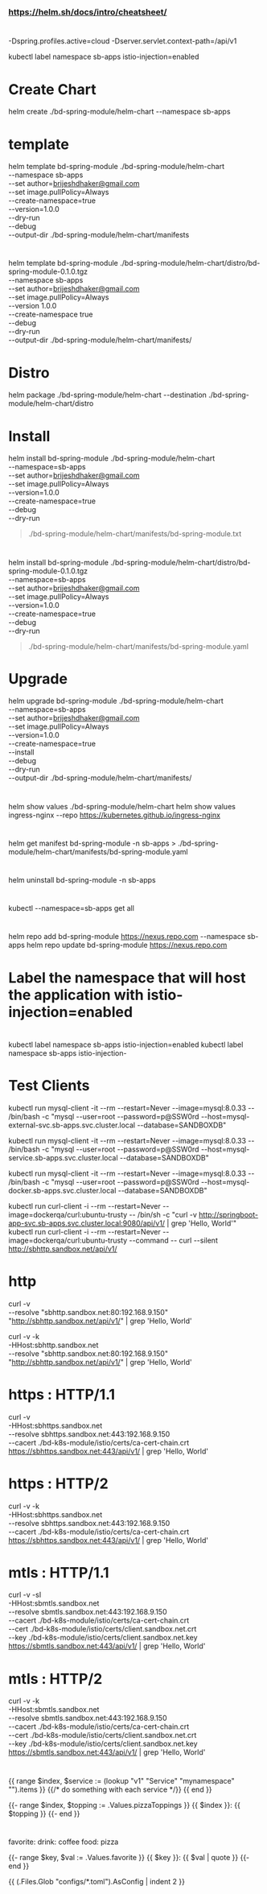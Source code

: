 #
### https://helm.sh/docs/intro/cheatsheet/
#
-Dspring.profiles.active=cloud
-Dserver.servlet.context-path=/api/v1

kubectl label namespace sb-apps istio-injection=enabled

# Create Chart
helm create ./bd-spring-module/helm-chart --namespace sb-apps

# template
helm template bd-spring-module ./bd-spring-module/helm-chart \
--namespace sb-apps \
--set author=brijeshdhaker@gmail.com \
--set image.pullPolicy=Always \
--create-namespace=true \
--version=1.0.0 \
--dry-run \
--debug \
--output-dir ./bd-spring-module/helm-chart/manifests

#
helm template bd-spring-module ./bd-spring-module/helm-chart/distro/bd-spring-module-0.1.0.tgz \
--namespace sb-apps \
--set author=brijeshdhaker@gmail.com \
--set image.pullPolicy=Always \
--version 1.0.0 \
--create-namespace true \
--debug \
--dry-run \
--output-dir ./bd-spring-module/helm-chart/manifests/

# Distro
helm package ./bd-spring-module/helm-chart --destination ./bd-spring-module/helm-chart/distro

# Install
helm install bd-spring-module ./bd-spring-module/helm-chart \
--namespace=sb-apps \
--set author=brijeshdhaker@gmail.com \
--set image.pullPolicy=Always \
--version=1.0.0 \
--create-namespace=true \
--debug \
--dry-run 
> ./bd-spring-module/helm-chart/manifests/bd-spring-module.txt

#
helm install bd-spring-module ./bd-spring-module/helm-chart/distro/bd-spring-module-0.1.0.tgz \
--namespace=sb-apps \
--set author=brijeshdhaker@gmail.com \
--set image.pullPolicy=Always \
--version=1.0.0 \
--create-namespace=true \
--debug \
--dry-run
> ./bd-spring-module/helm-chart/manifests/bd-spring-module.yaml

# Upgrade
helm upgrade bd-spring-module ./bd-spring-module/helm-chart \
--namespace=sb-apps \
--set author=brijeshdhaker@gmail.com \
--set image.pullPolicy=Always \
--version=1.0.0 \
--create-namespace=true \
--install \
--debug \
--dry-run \
--output-dir ./bd-spring-module/helm-chart/manifests/

#
helm show values ./bd-spring-module/helm-chart
helm show values ingress-nginx --repo https://kubernetes.github.io/ingress-nginx


#
helm get manifest bd-spring-module -n sb-apps > ./bd-spring-module/helm-chart/manifests/bd-spring-module.yaml

#
helm uninstall bd-spring-module -n sb-apps

#
kubectl --namespace=sb-apps get all  

#
helm repo add bd-spring-module https://nexus.repo.com --namespace sb-apps 
helm repo update bd-spring-module https://nexus.repo.com

# 
# Label the namespace that will host the application with istio-injection=enabled
# 
kubectl label namespace sb-apps istio-injection=enabled
kubectl label namespace sb-apps istio-injection-

# Test Clients
kubectl run mysql-client -it --rm --restart=Never --image=mysql:8.0.33 -- /bin/bash -c "mysql --user=root --password=p@SSW0rd --host=mysql-external-svc.sb-apps.svc.cluster.local --database=SANDBOXDB"

kubectl run mysql-client -it --rm --restart=Never --image=mysql:8.0.33 -- /bin/bash -c "mysql --user=root --password=p@SSW0rd --host=mysql-service.sb-apps.svc.cluster.local --database=SANDBOXDB"

kubectl run mysql-client -it --rm --restart=Never --image=mysql:8.0.33 -- /bin/bash -c "mysql --user=root --password=p@SSW0rd --host=mysql-docker.sb-apps.svc.cluster.local --database=SANDBOXDB"

kubectl run curl-client -i --rm --restart=Never  --image=dockerqa/curl:ubuntu-trusty -- /bin/sh -c "curl -v http://springboot-app-svc.sb-apps.svc.cluster.local:9080/api/v1/ | grep 'Hello, World'"
kubectl run curl-client -i --rm --restart=Never --image=dockerqa/curl:ubuntu-trusty --command -- curl --silent http://sbhttp.sandbox.net/api/v1/


# http
curl -v \
--resolve "sbhttp.sandbox.net:80:192.168.9.150" \
"http://sbhttp.sandbox.net/api/v1/" | grep 'Hello, World'

curl -v -k \
-HHost:sbhttp.sandbox.net \
--resolve "sbhttp.sandbox.net:80:192.168.9.150" \
"http://sbhttp.sandbox.net/api/v1/" | grep 'Hello, World'


# https : HTTP/1.1
curl -v \
-HHost:sbhttps.sandbox.net \
--resolve sbhttps.sandbox.net:443:192.168.9.150 \
--cacert ./bd-k8s-module/istio/certs/ca-cert-chain.crt \
https://sbhttps.sandbox.net:443/api/v1/ | grep 'Hello, World'

# https : HTTP/2
curl -v -k \
-HHost:sbhttps.sandbox.net \
--resolve sbhttps.sandbox.net:443:192.168.9.150 \
--cacert ./bd-k8s-module/istio/certs/ca-cert-chain.crt \
https://sbhttps.sandbox.net:443/api/v1/ | grep 'Hello, World'


# mtls : HTTP/1.1
curl -v -sI \
-HHost:sbmtls.sandbox.net \
--resolve sbmtls.sandbox.net:443:192.168.9.150 \
--cacert ./bd-k8s-module/istio/certs/ca-cert-chain.crt \
--cert ./bd-k8s-module/istio/certs/client.sandbox.net.crt \
--key ./bd-k8s-module/istio/certs/client.sandbox.net.key \
https://sbmtls.sandbox.net:443/api/v1/ | grep 'Hello, World'

# mtls : HTTP/2
curl -v -k \
-HHost:sbmtls.sandbox.net \
--resolve sbmtls.sandbox.net:443:192.168.9.150 \
--cacert ./bd-k8s-module/istio/certs/ca-cert-chain.crt \
--cert ./bd-k8s-module/istio/certs/client.sandbox.net.crt \
--key ./bd-k8s-module/istio/certs/client.sandbox.net.key \
https://sbmtls.sandbox.net:443/api/v1/ | grep 'Hello, World'

#
#
#
{{ range $index, $service := (lookup "v1" "Service" "mynamespace" "").items }}
    {{/* do something with each service */}}
{{ end }}

{{- range $index, $topping := .Values.pizzaToppings }}
    {{ $index }}: {{ $topping }}
{{- end }}

#
favorite:
    drink: coffee
    food: pizza

{{- range $key, $val := .Values.favorite }}
    {{ $key }}: {{ $val | quote }}
{{- end }}

{{ (.Files.Glob "configs/*.toml").AsConfig | indent 2 }}